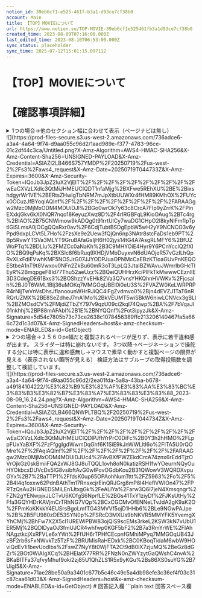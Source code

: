 ```yaml
---
notion_id: 39eb6cf1-e525-461f-b3a1-d93ce7cf38b0
account: Main
title: 【TOP】MOVIEについて
url: https://www.notion.so/TOP-MOVIE-39eb6cf1e525461fb3a1d93ce7cf38b0
created_time: 2023-08-09T07:16:00.000Z
last_edited_time: 2023-08-10T06:53:00.000Z
sync_status: placeholder
sync_time: 2025-07-12T15:01:15.097112
---
```

# 【TOP】MOVIEについて

# 【確認事項詳細】
<details>
<summary>1つの場合→他のセクション幅に合わせて表示（ページナビは無し）</summary>
</details>
  ![](https://prod-files-secure.s3.us-west-2.amazonaws.com/736adce6-a3a4-4a64-9f74-d9aa055c96d2/1aad989e-f377-4783-96ce-01c2df44c3ca/Untitled.png?X-Amz-Algorithm=AWS4-HMAC-SHA256&X-Amz-Content-Sha256=UNSIGNED-PAYLOAD&X-Amz-Credential=ASIAZI2LB466S757YMDP%2F20250719%2Fus-west-2%2Fs3%2Faws4_request&X-Amz-Date=20250719T044733Z&X-Amz-Expires=3600&X-Amz-Security-Token=IQoJb3JpZ2luX2VjEIT%2F%2F%2F%2F%2F%2F%2F%2F%2F%2FwEaCXVzLXdlc3QtMiJHMEUCIQDT1nfaMjg%2BXFwe5REhXU%2BE%2BixshdgyrWr1VE%2BERtsZHwIgTbNRM7mJpXtbUUWXr4fHM89KMhOX%2FUYcx0CCuzJfBYoqiAQInf%2F%2F%2F%2F%2F%2F%2F%2F%2F%2FARAAGgw2Mzc0MjMxODM4MDUiDJl%2BGo0wrOk7y63c8CrcA7FIp9yZrrK%2FPinEXxkjGkv6kX0NQR7nqo18KeyuzXwz8D%2F4rIRGBFqL9KioOAug%2BTc4rg%2BIAO%2B75CNWimow9kADQg0t91rrtUlCy7waDG1CHpO2l8kyNlFmfIpTptlGiSLmsA0jOCgQQsRxr0av%2F6CdjTubtBSDgEpbW5wH2yY9NCNCO3v6yPpd9dxpLCVt5L7Ho%2FzsXe9e2Uew3fQjQn6np3NAtr8stcFaDs1eb9PT%2Bp5RvwYTSVa3MLYT9GruBAfaGsIjH6H02jys14tG4A7AsgRLMFY6%2BfUZWoPTq%2BDLIu%2FMZCc0aNaKh%2B3C9MHYOiE4Hyr9Y6PCnYccIQ2fXIO%2BQ9qPsKq%2BXSIc8f6bRuq9XHDjVMbDuyxvN6dUAOjeR57vGzILhQpRvXLxFdiEVwhKMF5NOSJrG07JJYODPJuaOPNMcCaEBzKTloaGUvPnKEQOEStbeA1nT9t8Vwxov0NFn2ZkBu60mR3oT3LpLQ3JtaIBZWAvuJWmrIbGHcTlEyR%2BmqpgeF8ld77Thu52aeUzz%2BQeiQUHHrzKciPlFkTkMwwwCEznlIE3D3CdegDE61Bxs3%2BOShzzYvEHk82Va3Q7vnsYHKQhnHVWKv%2FjcsaIh%2BJ0T6WML1Blj36uMOKq7MMGOqUBEI0i0eU3S%2FVAZW0KeLWRPRPR4rNIjTwVnVsDhsJflanoounWHrRJiQC4iFgZvdmvo0%2Bjn4dEVZJ1TaT6nRRQrUZMX%2BE8SeZdheJ7mA1Mo%2BkVEUMT5wiSBkW6niwLCNVcx3gBLl%2BZMOsdCV%2FMjdiZTbZY797v9qzU09ci2kqI74Qwp%2BA%2F7bVqaJI01nkhhj%2BP88mAFAbl%2B1E%2BNYQQnf%2Fot3ipyzJk&X-Amz-Signature=5d54c7805b73c73ce2638c1078456389ffc213206140467fa5a666c72d1c3d07&X-Amz-SignedHeaders=host&x-amz-checksum-mode=ENABLED&x-id=GetObject)
<details>
<summary>2つの場合→２５６０px幅だと複製されるページが足りず、表示に若干違和感が出ます。
スライダーは特に崩れないです。
3つ以降→ページネーションで操舵する分には特に表示に違和感無し→マウスで素早く動かすと複製ページの限界が見える（表示されない箇所が見える）
検証方法はサブループの取得投稿数を調整して検証しています。</summary>
</details>
  ![](https://prod-files-secure.s3.us-west-2.amazonaws.com/736adce6-a3a4-4a64-9f74-d9aa055c96d2/2ea01fda-5a8a-43ba-b678-a49184104222/%E3%82%B9%E3%82%AF%E3%83%AA%E3%83%BC%E3%83%B3%E3%82%B7%E3%83%A7%E3%83%83%E3%83%88_2023-08-09_16.24.24.png?X-Amz-Algorithm=AWS4-HMAC-SHA256&X-Amz-Content-Sha256=UNSIGNED-PAYLOAD&X-Amz-Credential=ASIAZI2LB466QNWPLTBQ%2F20250719%2Fus-west-2%2Fs3%2Faws4_request&X-Amz-Date=20250719T044734Z&X-Amz-Expires=3600&X-Amz-Security-Token=IQoJb3JpZ2luX2VjEIT%2F%2F%2F%2F%2F%2F%2F%2F%2F%2FwEaCXVzLXdlc3QtMiJHMEUCIQDlPJfhYrPrC0DiFc%2B0Y3h2hHMO%2FLppFUxYaBXF%2FzFfggIgdWwmDqGhf6K1SiE9kJnWWLltI6o%2FITA5U0rQOMre%2F%2FAqiAQInf%2F%2F%2F%2F%2F%2F%2F%2F%2F%2FARAAGgw2Mzc0MjMxODM4MDUiDJUc4%2FAvBXfPWZEkdCrcA74znx6rEddTjzOVrOjkGz0skBmiiFQA2xWJ8GJ8uTQQL1ovh8oN0katizRSH1fwYOeurnNQyOuHYOkbcxDUVcDx5IG8vsibftAvG0wIPovOGdbKou2B31QWowV3WQRDXvpuGYx%2B7%2BaTTP1%2FfdsK0up65OPAohNumTttt%2FZ5963%2Fo%2F5%2B4I4q1oxxw62PdnBAthTm17RnsxcjrEinQRJGrg8mP8I4HeflVWIOn47%2FPRTzQsAu2HGNEDSMiLEn1JtxgGk%2FeALlYa%2Farw3Q6I7jeN4Xmsqngr%2FZN2gYENwpjxJLCTvU6KOfgS6NprfLE%2BGs41TxY1ziyDf%2FJKsUtHy%2Ffa3GQYHDrKAVjmCrTRhNG7VQp%2BCxCGCMvOfENNeLTvJdA2gK9aK2O%2FPmKoKKkkY4EUSrsBgoLmfTG43MVVf5ojD1HHb6%2BLe9NGwPAJpe%2B%2B5FU980zDE53SYN0p%2FSRcD3MXUs9bNKVR5MMYFK5YvemgXYhCMj%2BhFw7X2X5cI1UREWiPBW83ojQIS9scEMs3rkeL2KSW3kN7vUbU1ER5Mj%2BQDlDyaOJ3fmUJCR4whfwp0KGF5bF2%2B7a3RmYrWE%2FIAhNAgztkcjXxRFVLe6xYWt%2FfUH6rTPHfCEcpnfGMhiMPyq7MMGOqUB43JzBF2rb6sFxNWvkTz5TzF%2BRUMisRaHEDxk%2BC0KBoqTidaM6wbW9HOviQdEv1i1bevUodIbs%2FswZ7NyY8t0WjFTA2Ct9dB0IX7zjuMQ%2BeGz8dGZr%2BOt0WiAIgXCq%2BHElatX77RR%2FNzN0nZWYzytGaQWshC4nvA%2BKaBITFa37qfvyMhuf9oki2zj85U1QhZLS1R5x9yKGu%2Bs86XS0suYG%2B7UigI5&X-Amz-Signature=71ae28be50a9a3401c677b5c46c49c5a4db98efe3c36ef4f03c31c87caa61d03&X-Amz-SignedHeaders=host&x-amz-checksum-mode=ENABLED&x-id=GetObject)
# 回答記入欄
```plain text
回答スペース欄
```